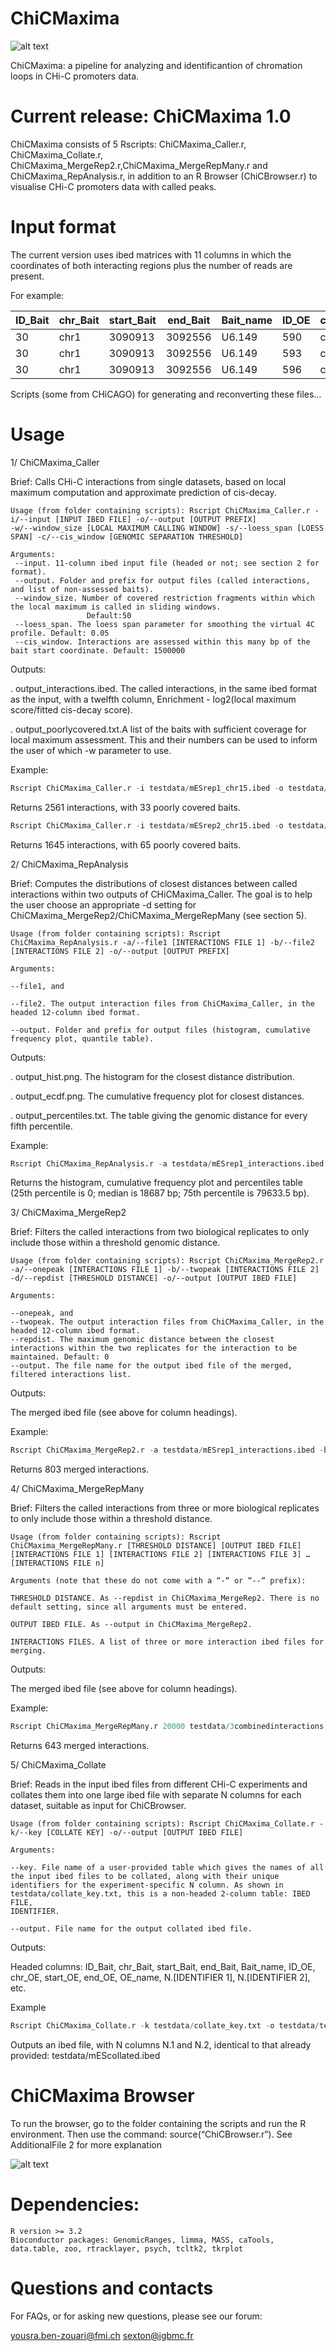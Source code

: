 # ChiCMaxima

![alt text](https://github.com/yousra291987/ChiCMaxima/blob/master/logo/chromatin_loops.png)





ChiCMaxima: a pipeline for analyzing  and identificantion of chromation loops in CHi-C promoters data.

# Current release: ChiCMaxima 1.0

ChiCMaxima consists of 5 Rscripts: ChiCMaxima_Caller.r, ChiCMaxima_Collate.r, ChiCMaxima_MergeRep2.r,ChiCMaxima_MergeRepMany.r and ChiCMaxima_RepAnalysis.r, in addition to an R Browser (ChiCBrowser.r) to visualise CHi-C promoters data with called peaks. 



# Input format

The current version uses ibed matrices with 11 columns in which the coordinates of both interacting regions plus the number of reads are present.

 For example:
 
|ID_Bait|chr_Bait|start_Bait|end_Bait|Bait_name|ID_OE|chr_OE|start_OE|end_OE|OE_name|N|
|-------|--------|----------|--------|---------|-----|------|--------|------|-------|-|
|30|chr1|3090913|3092556|U6.149|590|chr1|4592259|4592779|.|0|
|30|chr1|3090913|3092556|U6.149|593|chr1|4595997|4596467|.|1|
|30|chr1|3090913|3092556|U6.149|596|chr1|4605050|4610398|.|2|


Scripts (some from CHiCAGO) for generating and reconverting these files…


# Usage

1/ ChiCMaxima_Caller

Brief: Calls CHi-C interactions from single datasets, based on local maximum computation and approximate prediction of cis-decay.

```
Usage (from folder containing scripts): Rscript ChiCMaxima_Caller.r -i/--input [INPUT IBED FILE] -o/--output [OUTPUT PREFIX]
-w/--window_size [LOCAL MAXIMUM CALLING WINDOW] -s/--loess_span [LOESS SPAN] -c/--cis_window [GENOMIC SEPARATION THRESHOLD]

Arguments:
 --input. 11-column ibed input file (headed or not; see section 2 for format).
 --output. Folder and prefix for output files (called interactions, and list of non-assessed baits).
 --window_size. Number of covered restriction fragments within which the local maximum is called in sliding windows. 
                 Default:50
 --loess_span. The loess span parameter for smoothing the virtual 4C profile. Default: 0.05
 --cis_window. Interactions are assessed within this many bp of the bait start coordinate. Default: 1500000
```



Outputs:

  . output_interactions.ibed. The called interactions, in the same ibed format as the input, with a twelfth column, Enrichment - log2(local maximum score/fitted cis-decay score).

  . output_poorlycovered.txt.A list of the baits with sufficient coverage for local maximum assessment. This and their numbers can be used to inform the user of which -w parameter to use.

Example:
```R
Rscript ChiCMaxima_Caller.r -i testdata/mESrep1_chr15.ibed -o testdata/mESrep1 -w 20
```
Returns 2561 interactions, with 33 poorly covered baits.
```R
Rscript ChiCMaxima_Caller.r -i testdata/mESrep2_chr15.ibed -o testdata/mESrep2 -w 20
```
Returns 1645 interactions, with 65 poorly covered baits.

2/ ChiCMaxima_RepAnalysis

Brief: Computes the distributions of closest distances between called interactions within two outputs of CHiCMaxima_Caller. The goal is to help the user choose an appropriate -d setting for ChiCMaxima_MergeRep2/ChiCMaxima_MergeRepMany (see section 5).
```
Usage (from folder containing scripts): Rscript ChiCMaxima_RepAnalysis.r -a/--file1 [INTERACTIONS FILE 1] -b/--file2 [INTERACTIONS FILE 2] -o/--output [OUTPUT PREFIX]

Arguments:

--file1, and

--file2. The output interaction files from ChiCMaxima_Caller, in the headed 12-column ibed format.

--output. Folder and prefix for output files (histogram, cumulative frequency plot, quantile table).
```

Outputs:

  . output_hist.png. The histogram for the closest distance distribution.

  . output_ecdf.png. The cumulative frequency plot for closest distances.

  . output_percentiles.txt. The table giving the genomic distance for every fifth percentile.

Example:
```R
Rscript ChiCMaxima_RepAnalysis.r -a testdata/mESrep1_interactions.ibed -b testdata/mESrep2_interactions.ibed -o testdata/mEScombined.
```
Returns the histogram, cumulative frequency plot and percentiles table (25th percentile is 0; median is 18687 bp; 75th percentile is 79633.5 bp).

3/ ChiCMaxima_MergeRep2

Brief: Filters the called interactions from two biological replicates to only include those within a threshold genomic distance.
```
Usage (from folder containing scripts): Rscript ChiCMaxima_MergeRep2.r -a/--onepeak [INTERACTIONS FILE 1] -b/--twopeak [INTERACTIONS FILE 2] -d/--repdist [THRESHOLD DISTANCE] -o/--output [OUTPUT IBED FILE]

Arguments:

--onepeak, and
--twopeak. The output interaction files from ChiCMaxima_Caller, in the headed 12-column ibed format.
--repdist. The maximum genomic distance between the closest interactions within the two replicates for the interaction to be
maintained. Default: 0
--output. The file name for the output ibed file of the merged, filtered interactions list.
```


Outputs:

The merged ibed file (see above for column headings).

Example:
```R
Rscript ChiCMaxima_MergeRep2.r -a testdata/mESrep1_interactions.ibed -b testdata/mESrep2_interactions.ibed -d 20000 -o testdata/mEScombined_interactions.ibed
```
Returns 803 merged interactions.


4/ ChiCMaxima_MergeRepMany

Brief: Filters the called interactions from three or more biological replicates to only include those within a threshold distance.
```
Usage (from folder containing scripts): Rscript ChiCMaxima_MergeRepMany.r [THRESHOLD DISTANCE] [OUTPUT IBED FILE] [INTERACTIONS FILE 1] [INTERACTIONS FILE 2] [INTERACTIONS FILE 3] … [INTERACTIONS FILE n]

Arguments (note that these do not come with a “-“ or “--“ prefix):

THRESHOLD DISTANCE. As --repdist in ChiCMaxima_MergeRep2. There is no default setting, since all arguments must be entered.

OUTPUT IBED FILE. As --output in ChiCMaxima_MergeRep2.

INTERACTIONS FILES. A list of three or more interaction ibed files for merging.
```

Outputs:

The merged ibed file (see above for column headings).

Example:
```R
Rscript ChiCMaxima_MergeRepMany.r 20000 testdata/3combinedinteractions.ibed testdata/mESrep1_interactions.ibed testdata/mESrep2_interactions.ibed testdata/otherinteractions_chr15.ibed
```
Returns 643 merged interactions.

5/ ChiCMaxima_Collate

Brief: Reads in the input ibed files from different CHi-C experiments and collates them into one large ibed file with separate N columns for each dataset, suitable as input for ChiCBrowser.

```
Usage (from folder containing scripts): Rscript ChiCMaxima_Collate.r -k/--key [COLLATE KEY] -o/--output [OUTPUT IBED FILE]

Arguments:

--key. File name of a user-provided table which gives the names of all the input ibed files to be collated, along with their unique
identifiers for the experiment-specific N column. As shown in testdata/collate_key.txt, this is a non-headed 2-column table: IBED FILE,
IDENTIFIER.

--output. File name for the output collated ibed file.
```
Outputs:

Headed columns: ID_Bait, chr_Bait, start_Bait, end_Bait, Bait_name, ID_OE, chr_OE, start_OE, end_OE, OE_name, N.[IDENTIFIER 1], N.[IDENTIFIER 2], etc.

Example

```R
Rscript ChiCMaxima_Collate.r -k testdata/collate_key.txt -o testdata/testcollate.ibed
```
Outputs an ibed file, with N columns N.1 and N.2, identical to that already provided: testdata/mEScollated.ibed


# ChiCMaxima Browser

To run the browser, go to the folder containing the scripts and run the R environment. Then use the command: source(“ChiCBrowser.r”).
See AdditionalFile 2 for more explanation

![alt text](https://github.com/yousra291987/ChiCMaxima/blob/master/logo/screenshot_browser.png)


# Dependencies:

    R version >= 3.2
    Bioconductor packages: GenomicRanges, limma, MASS, caTools, data.table, zoo, rtracklayer, psych, tcltk2, tkrplot 
 
 
 # Questions and contacts
 
 For FAQs, or for asking new questions, please see our forum: 
 
 yousra.ben-zouari@fmi.ch
 sexton@igbmc.fr

